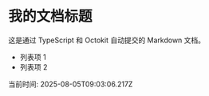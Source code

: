 
# 我的文档标题

这是通过 TypeScript 和 Octokit 自动提交的 Markdown 文档。

- 列表项 1
- 列表项 2

当前时间: 2025-08-05T09:03:06.217Z
